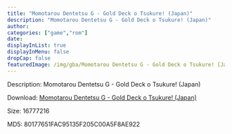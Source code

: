 ```yaml
---
title: "Momotarou Dentetsu G - Gold Deck o Tsukure! (Japan)"
description: "Momotarou Dentetsu G - Gold Deck o Tsukure! (Japan)"
author: 
categories: ["game","rom"]
date: 
displayInList: true
displayInMenu: false
dropCap: false
featuredImage: /img/gba/Momotarou Dentetsu G - Gold Deck o Tsukure! [Japan].jpg
---
```


Description: Momotarou Dentetsu G - Gold Deck o Tsukure! (Japan)

Download: <a style="text-decoration:underline;" href="https://mega.nz/#!DTQGUS5K!oCW9XiA7JMNnkhGeox-iQKxBP-_opxE5jgI0pzesnFE" target = "_blank" rel = "nofollow" > Momotarou Dentetsu G - Gold Deck o Tsukure! (Japan)</a>

Size: 16777216

MD5: 80177651FAC95135F205C00A5F8AE922

